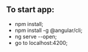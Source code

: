 ## To start app:
* npm install;
* npm install -g @angular/cli;
* ng serve --open;
* go to localhost:4200;
